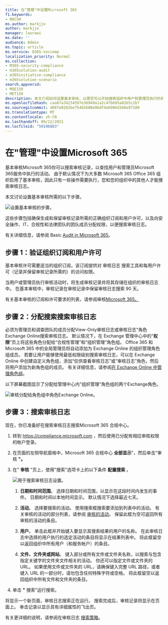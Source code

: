 ```yaml
---
title: 在"管理"中设置Microsoft 365
f1.keywords:
- NOCSH
ms.author: markjjo
author: markjjo
manager: laurawi
ms.date: ''
audience: Admin
ms.topic: article
ms.service: O365-seccomp
localization_priority: Normal
ms.collection:
- M365-security-compliance
- m365solution-audit
- m365initiative-compliance
- m365solution-scenario
search.appverid:
- MOE150
- MET150
description: 本文介绍如何设置基本审核，以便您可以开始搜索组织中用户和管理员执行的审核活动。
ms.openlocfilehash: caa87a34234597e36949a1a2c47b695a02b5c2b7
ms.sourcegitcommit: d08fe0282be75483608e96df4e6986d346e97180
ms.translationtype: MT
ms.contentlocale: zh-CN
ms.lasthandoff: 09/12/2021
ms.locfileid: "59196883"
---
```

# <a name="set-up-basic-audit-in-microsoft-365"></a>在"管理"中设置Microsoft 365

基本审核Microsoft 365你可以搜索审核记录，以查找用户和管理员Microsoft 365服务中执行的活动。 由于默认情况下为大多数 Microsoft 365 Office 365 组织启用了基本审核，因此只有一些操作需要执行，您和您的组织中的其他人才能搜索审核日志。

本文讨论设置基本审核所需的以下步骤。

![设置基本审核的步骤。](../media/BasicAuditingWorkflow.png)

这些步骤包括确保生成和保留审核记录所需的正确组织订阅和用户许可，以及向安全操作、IT、合规性和法律团队的团队成员分配权限，以便搜索审核日志。

有关详细信息，请参阅 Basic [Audit in Microsoft 365](auditing-solutions-overview.md#basic-audit)。

## <a name="step-1-verify-organization-subscription-and-user-licensing"></a>步骤 1：验证组织订阅和用户许可

基本审核许可需要适当的组织订阅，该订阅提供对 审核日志 搜索工具和每用户许可（记录并保留审核记录所需的）的访问权限。

当用户或管理员执行审核活动时，将生成审核记录并将其存储在组织的审核日志中。 在基本审核中，审核记录在审核记录中保留审核日志搜索 90 天。

有关基本审核的订阅和许可要求的列表，请参阅审核[Microsoft 365。](auditing-solutions-overview.md#licensing-requirements)

## <a name="step-2-assign-permissions-to-search-the-audit-log"></a>步骤 2：分配搜索搜索审核日志

必须为管理员和调查团队的成员分配View-Only审核日志或审核日志"角色Exchange Online搜索审核日志。 默认情况下，在 Exchange 管理中心中的“**权限**”页上将这些角色分配给“合规性管理”和“组织管理”角色组。 Office 365 和 Microsoft 365 中的全局管理员将自动添加为 Exchange Online 的组织管理角色组成员。 若要让用户能够使用最低权限级别搜索审核日志，可以在 Exchange Online 中创建自定义角色组，添加“仅供查看审核日志”或“审核日志”角色，然后将用户添加为新角色组的成员。 有关详细信息，请参阅[在 Exchange Online 中管理角色组](/Exchange/permissions-exo/role-groups)。

以下屏幕截图显示了分配给管理中心内"组织管理"角色组的两个Exchange角色。

![审核分配给角色组中角色Exchange Online。](../media/EACAuditRoles.png)

## <a name="step-3-search-the-audit-log"></a>步骤 3：搜索审核日志

现在，你已准备好在搜索审核日志搜索Microsoft 365 合规中心。

1. 转到 <https://compliance.microsoft.com> ，然后使用已分配有相应审核权限的帐户登录。

2. 在页面的左侧导航窗格中，Microsoft 365 合规中心 **全部显示**"，然后单击"审核 **"。**

3. 在" **审核** "页上，使用"搜索"选项卡上的以下条件 **配置搜索** 。 

   ![用于搜索审核日志设置。](../media/AuditLogSearchToolMCCCallouts.png)

   1. **日期和时间范围**。 选择日期和时间范围，以显示在这段时间内发生的事件。 日期和时间以本地时间显示。 默认情况下选择最近七天。
  
   2. **活动**。 选择要搜索的活动。 使用搜索框搜索要添加到列表中的活动。 有关审核的活动的部分列表，请参阅 [审核的活动](search-the-audit-log-in-security-and-compliance.md#audited-activities)。 保留此框为空可返回所有审核的活动的条目。
  
   3. **用户**。  单击此框并开始键入要显示其搜索结果的用户的名称。 在此审核日志中选择的用户执行的选定活动的条目将显示在结果列表中。 将此框留空以返回组织中所有用户（和服务帐户）的条目。
  
   4. **文件、文件夹或网站**。 键入部分或所有文件或文件夹名称，以搜索与包含指定关键字的文件夹文件相关的活动。 你还可以指定文件或文件夹的 URL。 如果使用文件或文件夹的 URL，请确保键入完整 URL 路径，或者键入 URL 的一部分时，请勿包含任何特殊字符或空格。 将此框留空以返回组织中所有文件和文件夹的条目。

4. 单击 **"** 搜索"运行搜索。

将显示一个新页面，审核日志搜索正在运行。 搜索完成后，审核记录将显示在页面上。 单击记录以显示具有详细属性的飞出页。

有关更详细的说明，请参阅在审核日志 [搜索策略](search-the-audit-log-in-security-and-compliance.md)。
